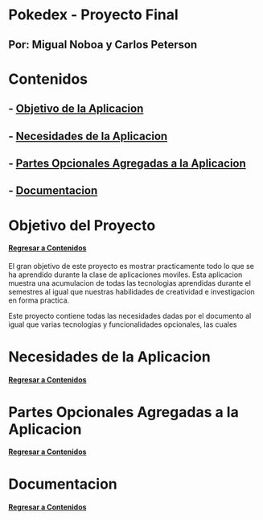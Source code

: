 # Pokedex - Proyecto Final
## Por: Migual Noboa y Carlos Peterson

# Contenidos
## - [Objetivo de la Aplicacion](#objetivo-del-proyecto)
## - [Necesidades de la Aplicacion](#necesidades-de-la-aplicacion)
## - [Partes Opcionales Agregadas a la Aplicacion](#partes-opcionales-agregadas-a-la-aplicacion)
## - [Documentacion](#documentacion)

# Objetivo del Proyecto
#### [Regresar a Contenidos](#contenidos)
El gran objetivo de este proyecto es mostrar practicamente todo lo que se ha aprendido durante la clase de aplicaciones moviles. Esta aplicacion muestra una acumulacion de todas las tecnologias aprendidas durante el semestres al igual que nuestras habilidades de creatividad e investigacion en forma practica.

Este proyecto contiene todas las necesidades dadas por el documento al igual que varias tecnologias y funcionalidades opcionales, las cuales  

# Necesidades de la Aplicacion
#### [Regresar a Contenidos](#contenidos)

# Partes Opcionales Agregadas a la Aplicacion
#### [Regresar a Contenidos](#contenidos)

# Documentacion
#### [Regresar a Contenidos](#contenidos)
